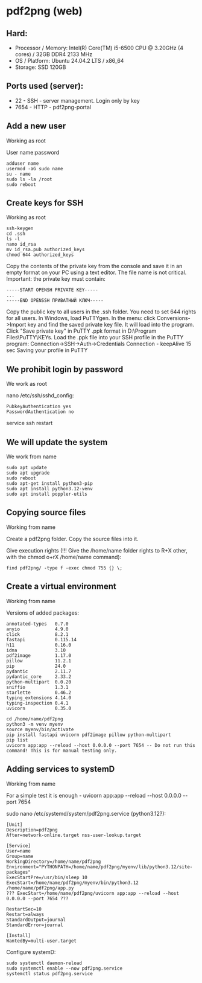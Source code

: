 # pdf2png (web)

## Hard:
- Processor / Memory: Intel(R) Core(TM) i5-6500 CPU @ 3.20GHz (4 cores) / 32GB DDR4 2133 MHz
- OS / Platform: Ubuntu 24.04.2 LTS / x86_64
- Storage: SSD 120GB

## Ports used (server):
- 22 - SSH - server management. Login only by key
- 7654 - HTTP - pdf2png-portal

## Add a new user
Working as root

User name:password
```
adduser name
usermod -aG sudo name
su - name
sudo ls -la /root
sudo reboot
```

## Create keys for SSH
Working as root

```
ssh-keygen
cd .ssh
ls -l
nano id_rsa
mv id_rsa.pub authorized_keys
chmod 644 authorized_keys
```
Copy the contents of the private key from the console and save it in an empty format on your PC using a text editor.
The file name is not critical. Important: the private key must contain:
```
-----START OPENSH PRIVATE KEY-----
...
-----END OPENSSH ПРИВАТНЫЙ КЛЮЧ-----
```
Copy the public key to all users in the .ssh folder.
You need to set 644 rights for all users.
In Windows, load PuTTYgen. In the menu: click Conversions->Import key and find the saved private key file.
It will load into the program. Click "Save private key" in PuTTY .ppk format in D:\Program Files\PuTTY\KEYs.
Load the .ppk file into your SSH profile in the PuTTY program: Connection->SSH->Auth->Credentials
Connection - keepAlive 15 sec
Saving your profile in PuTTY

## We prohibit login by password
We work as root

nano /etc/ssh/sshd_config:
```
PubkeyAuthentication yes
PasswordAuthentication no
```
service ssh restart

## We will update the system
We work from name
```
sudo apt update
sudo apt upgrade
sudo reboot
sudo apt-get install python3-pip
sudo apt install python3.12-venv
sudo apt install poppler-utils
```

## Copying source files
Working from name

Create a pdf2png folder. Copy the source files into it.

Give execution rights (!!! Give the /home/name folder rights to R+X other, with the chmod o+rX /home/name command):
```
find pdf2png/ -type f -exec chmod 755 {} \;
```

## Create a virtual environment
Working from name

Versions of added packages:
```
annotated-types   0.7.0
anyio             4.9.0
click             8.2.1
fastapi           0.115.14
h11               0.16.0
idna              3.10
pdf2image         1.17.0
pillow            11.2.1
pip               24.0
pydantic          2.11.7
pydantic_core     2.33.2
python-multipart  0.0.20
sniffio           1.3.1
starlette         0.46.2
typing_extensions 4.14.0
typing-inspection 0.4.1
uvicorn           0.35.0
```

```
cd /home/name/pdf2png
python3 -m venv myenv
source myenv/bin/activate
pip install fastapi uvicorn pdf2image pillow python-multipart
pip list
uvicorn app:app --reload --host 0.0.0.0 --port 7654 -- Do not run this command! This is for manual testing only.
```

## Adding services to systemD
Working from name

For a simple test it is enough - uvicorn app:app --reload --host 0.0.0.0 --port 7654

sudo nano /etc/systemd/system/pdf2png.service (python3.12?):
```
[Unit]
Description=pdf2png
After=network-online.target nss-user-lookup.target

[Service]
User=name
Group=name
WorkingDirectory=/home/name/pdf2png
Environment="PYTHONPATH=/home/name/pdf2png/myenv/lib/python3.12/site-packages"
ExecStartPre=/usr/bin/sleep 10
ExecStart=/home/name/pdf2png/myenv/bin/python3.12 /home/name/pdf2png/app.py
??? ExecStart=/home/name/pdf2png/uvicorn app:app --reload --host 0.0.0.0 --port 7654 ???

RestartSec=10
Restart=always
StandardOutput=journal
StandardError=journal

[Install]
WantedBy=multi-user.target
```

Configure systemD:
```
sudo systemctl daemon-reload
sudo systemctl enable --now pdf2png.service
systemctl status pdf2png.service
```
